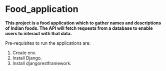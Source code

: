 # Food_application

<b>This project is a food application which to gather names and descriptions of Indian foods. The API will fetch requests from a database to enable users to interact with that data.</b>
<p>Pre-requisites to run the applications are:
  
1. Create env.
2. Install Django.
3. Install djangorestframework.</p>
